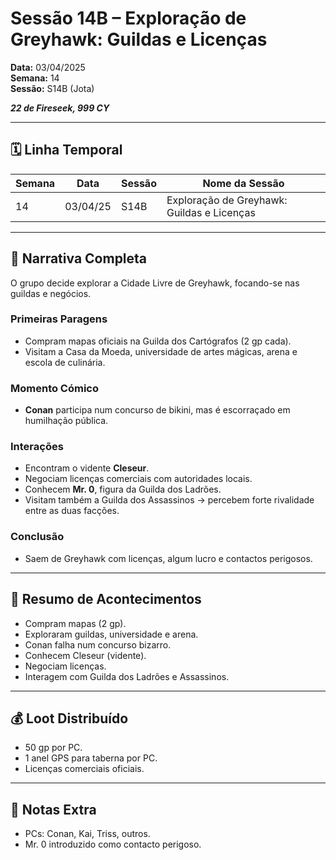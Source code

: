 # Sessão 14B – Exploração de Greyhawk: Guildas e Licenças  
**Data:** 03/04/2025  
**Semana:** 14  
**Sessão:** S14B (Jota)  

***22 de Fireseek, 999 CY***

---
## 🗓 Linha Temporal
| Semana | Data      | Sessão | Nome da Sessão                        |
|--------|-----------|--------|----------------------------------------|
| 14     | 03/04/25  | S14B   | Exploração de Greyhawk: Guildas e Licenças |

---

## 📖 Narrativa Completa
O grupo decide explorar a Cidade Livre de Greyhawk, focando-se nas guildas e negócios.  

### Primeiras Paragens
- Compram mapas oficiais na Guilda dos Cartógrafos (2 gp cada).  
- Visitam a Casa da Moeda, universidade de artes mágicas, arena e escola de culinária.  

### Momento Cómico
- **Conan** participa num concurso de bikini, mas é escorraçado em humilhação pública.  

### Interações
- Encontram o vidente **Cleseur**.  
- Negociam licenças comerciais com autoridades locais.  
- Conhecem **Mr. 0**, figura da Guilda dos Ladrões.  
- Visitam também a Guilda dos Assassinos → percebem forte rivalidade entre as duas facções.  

### Conclusão
- Saem de Greyhawk com licenças, algum lucro e contactos perigosos.  

---

## 🎲 Resumo de Acontecimentos
- Compram mapas (2 gp).  
- Exploraram guildas, universidade e arena.  
- Conan falha num concurso bizarro.  
- Conhecem Cleseur (vidente).  
- Negociam licenças.  
- Interagem com Guilda dos Ladrões e Assassinos.  

---

## 💰 Loot Distribuído
- 50 gp por PC.  
- 1 anel GPS para taberna por PC.  
- Licenças comerciais oficiais.  

---

## 🧾 Notas Extra
- PCs: Conan, Kai, Triss, outros.  
- Mr. 0 introduzido como contacto perigoso.  

